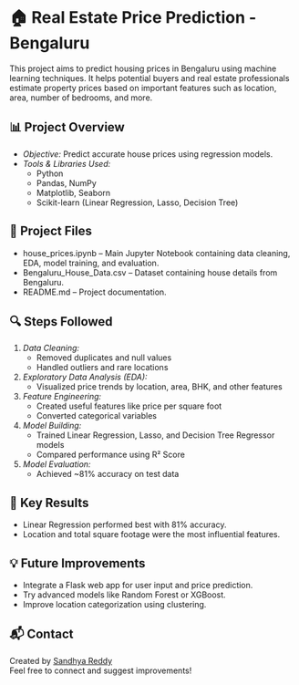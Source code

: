 

# 🏠 Real Estate Price Prediction - Bengaluru

This project aims to predict housing prices in Bengaluru using machine learning techniques. It helps potential buyers and real estate professionals estimate property prices based on important features such as location, area, number of bedrooms, and more.

## 📊 Project Overview

- *Objective:* Predict accurate house prices using regression models.
- *Tools & Libraries Used:*
  - Python
  - Pandas, NumPy
  - Matplotlib, Seaborn
  - Scikit-learn (Linear Regression, Lasso, Decision Tree)

## 📁 Project Files

- house_prices.ipynb – Main Jupyter Notebook containing data cleaning, EDA, model training, and evaluation.
- Bengaluru_House_Data.csv – Dataset containing house details from Bengaluru.
- README.md – Project documentation.

## 🔍 Steps Followed

1. *Data Cleaning:*
   - Removed duplicates and null values
   - Handled outliers and rare locations
2. *Exploratory Data Analysis (EDA):*
   - Visualized price trends by location, area, BHK, and other features
3. *Feature Engineering:*
   - Created useful features like price per square foot
   - Converted categorical variables
4. *Model Building:*
   - Trained Linear Regression, Lasso, and Decision Tree Regressor models
   - Compared performance using R² Score
5. *Model Evaluation:*
   - Achieved ~81% accuracy on test data

## 📌 Key Results

- Linear Regression performed best with 81% accuracy.
- Location and total square footage were the most influential features.

## 💡 Future Improvements

- Integrate a Flask web app for user input and price prediction.
- Try advanced models like Random Forest or XGBoost.
- Improve location categorization using clustering.

## 📬 Contact

Created by [Sandhya Reddy](https://github.com/Sandhyareddy11)  
Feel free to connect and suggest improvements!

